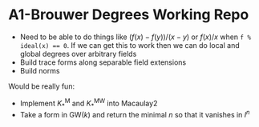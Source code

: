 A1-Brouwer Degrees Working Repo
==================================

* Need to be able to do things like $(f(x)-f(y))/(x-y)$ or $f(x)/x$ when `f % ideal(x) == 0`. If we can get this to work then we can do local and global degrees over arbitrary fields
* Build trace forms along separable field extensions
* Build norms


Would be really fun:

* Implement $K_\ast^\text{M}$ and $K_\ast^{\text{MW}}$ into Macaulay2
* Take a form in $\text{GW}(k)$ and return the minimal $n$ so that it vanishes in $I^n$
